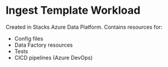 # Ingest Template Workload

Created in Stacks Azure Data Platform. Contains resources for:

* Config files
* Data Factory resources
* Tests
* CICD pipelines (Azure DevOps)
